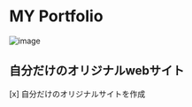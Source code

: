# MY Portfolio

![image](https://user-images.githubusercontent.com/58540888/82290138-2c692100-99e1-11ea-871b-1e04625a084a.png)

## 自分だけのオリジナルwebサイト

[x] 自分だけのオリジナルサイトを作成

